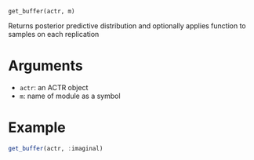 ```
get_buffer(actr, m)
```

Returns posterior predictive distribution and optionally applies function to samples      on each replication

# Arguments

  * `actr`: an ACTR object
  * `m`: name of module as a symbol

# Example

```julia
get_buffer(actr, :imaginal)
```
